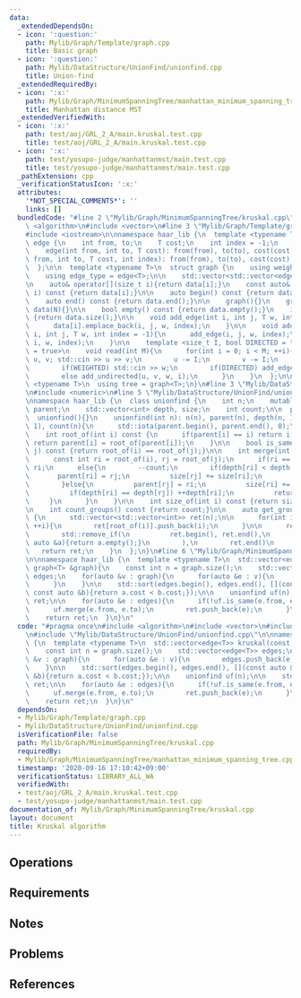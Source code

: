 ```yaml
---
data:
  _extendedDependsOn:
  - icon: ':question:'
    path: Mylib/Graph/Template/graph.cpp
    title: Basic graph
  - icon: ':question:'
    path: Mylib/DataStructure/UnionFind/unionfind.cpp
    title: Union-find
  _extendedRequiredBy:
  - icon: ':x:'
    path: Mylib/Graph/MinimumSpanningTree/manhattan_minimum_spanning_tree.cpp
    title: Manhattan distance MST
  _extendedVerifiedWith:
  - icon: ':x:'
    path: test/aoj/GRL_2_A/main.kruskal.test.cpp
    title: test/aoj/GRL_2_A/main.kruskal.test.cpp
  - icon: ':x:'
    path: test/yosupo-judge/manhattanmst/main.test.cpp
    title: test/yosupo-judge/manhattanmst/main.test.cpp
  _pathExtension: cpp
  _verificationStatusIcon: ':x:'
  attributes:
    '*NOT_SPECIAL_COMMENTS*': ''
    links: []
  bundledCode: "#line 2 \"Mylib/Graph/MinimumSpanningTree/kruskal.cpp\"\n#include\
    \ <algorithm>\n#include <vector>\n#line 3 \"Mylib/Graph/Template/graph.cpp\"\n\
    #include <iostream>\n\nnamespace haar_lib {\n  template <typename T>\n  struct\
    \ edge {\n    int from, to;\n    T cost;\n    int index = -1;\n    edge(){}\n\
    \    edge(int from, int to, T cost): from(from), to(to), cost(cost){}\n    edge(int\
    \ from, int to, T cost, int index): from(from), to(to), cost(cost), index(index){}\n\
    \  };\n\n  template <typename T>\n  struct graph {\n    using weight_type = T;\n\
    \    using edge_type = edge<T>;\n\n    std::vector<std::vector<edge<T>>> data;\n\
    \n    auto& operator[](size_t i){return data[i];}\n    const auto& operator[](size_t\
    \ i) const {return data[i];}\n\n    auto begin() const {return data.begin();}\n\
    \    auto end() const {return data.end();}\n\n    graph(){}\n    graph(int N):\
    \ data(N){}\n\n    bool empty() const {return data.empty();}\n    int size() const\
    \ {return data.size();}\n\n    void add_edge(int i, int j, T w, int index = -1){\n\
    \      data[i].emplace_back(i, j, w, index);\n    }\n\n    void add_undirected(int\
    \ i, int j, T w, int index = -1){\n      add_edge(i, j, w, index);\n      add_edge(j,\
    \ i, w, index);\n    }\n\n    template <size_t I, bool DIRECTED = true, bool WEIGHTED\
    \ = true>\n    void read(int M){\n      for(int i = 0; i < M; ++i){\n        int\
    \ u, v; std::cin >> u >> v;\n        u -= I;\n        v -= I;\n        T w = 1;\n\
    \        if(WEIGHTED) std::cin >> w;\n        if(DIRECTED) add_edge(u, v, w, i);\n\
    \        else add_undirected(u, v, w, i);\n      }\n    }\n  };\n\n  template\
    \ <typename T>\n  using tree = graph<T>;\n}\n#line 3 \"Mylib/DataStructure/UnionFind/unionfind.cpp\"\
    \n#include <numeric>\n#line 5 \"Mylib/DataStructure/UnionFind/unionfind.cpp\"\n\
    \nnamespace haar_lib {\n  class unionfind {\n    int n;\n    mutable std::vector<int>\
    \ parent;\n    std::vector<int> depth, size;\n    int count;\n\n  public:\n  \
    \  unionfind(){}\n    unionfind(int n): n(n), parent(n), depth(n, 1), size(n,\
    \ 1), count(n){\n      std::iota(parent.begin(), parent.end(), 0);\n    }\n\n\
    \    int root_of(int i) const {\n      if(parent[i] == i) return i;\n      else\
    \ return parent[i] = root_of(parent[i]);\n    }\n\n    bool is_same(int i, int\
    \ j) const {return root_of(i) == root_of(j);}\n\n    int merge(int i, int j){\n\
    \      const int ri = root_of(i), rj = root_of(j);\n      if(ri == rj) return\
    \ ri;\n      else{\n        --count;\n        if(depth[ri] < depth[rj]){\n   \
    \       parent[ri] = rj;\n          size[rj] += size[ri];\n          return rj;\n\
    \        }else{\n          parent[rj] = ri;\n          size[ri] += size[rj];\n\
    \          if(depth[ri] == depth[rj]) ++depth[ri];\n          return ri;\n   \
    \     }\n      }\n    }\n\n    int size_of(int i) const {return size[root_of(i)];}\n\
    \n    int count_groups() const {return count;}\n\n    auto get_groups() const\
    \ {\n      std::vector<std::vector<int>> ret(n);\n\n      for(int i = 0; i < n;\
    \ ++i){\n        ret[root_of(i)].push_back(i);\n      }\n\n      ret.erase(\n\
    \        std::remove_if(\n          ret.begin(), ret.end(),\n          [](const\
    \ auto &a){return a.empty();}\n        ),\n        ret.end()\n      );\n\n   \
    \   return ret;\n    }\n  };\n}\n#line 6 \"Mylib/Graph/MinimumSpanningTree/kruskal.cpp\"\
    \n\nnamespace haar_lib {\n  template <typename T>\n  std::vector<edge<T>> kruskal(const\
    \ graph<T> &graph){\n    const int n = graph.size();\n    std::vector<edge<T>>\
    \ edges;\n    for(auto &v : graph){\n      for(auto &e : v){\n        edges.push_back(e);\n\
    \      }\n    }\n\n    std::sort(edges.begin(), edges.end(), [](const auto &a,\
    \ const auto &b){return a.cost < b.cost;});\n\n    unionfind uf(n);\n\n    std::vector<edge<T>>\
    \ ret;\n\n    for(auto &e : edges){\n      if(!uf.is_same(e.from, e.to)){\n  \
    \      uf.merge(e.from, e.to);\n        ret.push_back(e);\n      }\n    }\n\n\
    \    return ret;\n  }\n}\n"
  code: "#pragma once\n#include <algorithm>\n#include <vector>\n#include \"Mylib/Graph/Template/graph.cpp\"\
    \n#include \"Mylib/DataStructure/UnionFind/unionfind.cpp\"\n\nnamespace haar_lib\
    \ {\n  template <typename T>\n  std::vector<edge<T>> kruskal(const graph<T> &graph){\n\
    \    const int n = graph.size();\n    std::vector<edge<T>> edges;\n    for(auto\
    \ &v : graph){\n      for(auto &e : v){\n        edges.push_back(e);\n      }\n\
    \    }\n\n    std::sort(edges.begin(), edges.end(), [](const auto &a, const auto\
    \ &b){return a.cost < b.cost;});\n\n    unionfind uf(n);\n\n    std::vector<edge<T>>\
    \ ret;\n\n    for(auto &e : edges){\n      if(!uf.is_same(e.from, e.to)){\n  \
    \      uf.merge(e.from, e.to);\n        ret.push_back(e);\n      }\n    }\n\n\
    \    return ret;\n  }\n}\n"
  dependsOn:
  - Mylib/Graph/Template/graph.cpp
  - Mylib/DataStructure/UnionFind/unionfind.cpp
  isVerificationFile: false
  path: Mylib/Graph/MinimumSpanningTree/kruskal.cpp
  requiredBy:
  - Mylib/Graph/MinimumSpanningTree/manhattan_minimum_spanning_tree.cpp
  timestamp: '2020-09-16 17:10:42+09:00'
  verificationStatus: LIBRARY_ALL_WA
  verifiedWith:
  - test/aoj/GRL_2_A/main.kruskal.test.cpp
  - test/yosupo-judge/manhattanmst/main.test.cpp
documentation_of: Mylib/Graph/MinimumSpanningTree/kruskal.cpp
layout: document
title: Kruskal algorithm
---
```


## Operations

## Requirements

## Notes

## Problems

## References
